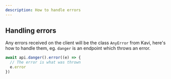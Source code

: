 ```yaml
---
description: How to handle errors
---
```


## Handling errors

Any errors received on the client will be the class `AnyError` from Kavi, here's how to handle them, eg. `danger` is an endpoint which throws an error.

```ts file=client
await api.danger().error((e) => {
  // The error is what was thrown
  e.error
})
```
